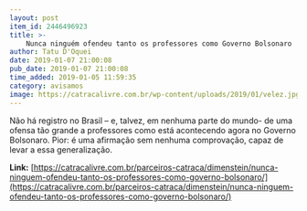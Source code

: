 ```yaml
---
layout: post
item_id: 2446496923
title: >-
    Nunca ninguém ofendeu tanto os professores como Governo Bolsonaro
author: Tatu D'Oquei
date: 2019-01-07 21:00:08
pub_date: 2019-01-07 21:00:08
time_added: 2019-01-05 11:59:35
category: avisamos
image: https://catracalivre.com.br/wp-content/uploads/2019/01/velez.jpg
---
```


Não há registro no Brasil – e, talvez, em nenhuma parte do mundo- de uma ofensa tão grande a professores como está acontecendo agora no Governo Bolsonaro. Pior: é uma afirmação sem nenhuma comprovação, capaz de levar a essa generalização.

**Link:** [https://catracalivre.com.br/parceiros-catraca/dimenstein/nunca-ninguem-ofendeu-tanto-os-professores-como-governo-bolsonaro/](https://catracalivre.com.br/parceiros-catraca/dimenstein/nunca-ninguem-ofendeu-tanto-os-professores-como-governo-bolsonaro/)

